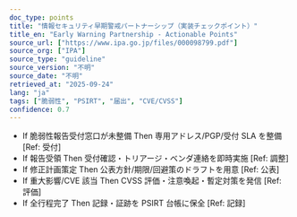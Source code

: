 ```yaml
---
doc_type: points
title: "情報セキュリティ早期警戒パートナーシップ（実装チェックポイント）"
title_en: "Early Warning Partnership - Actionable Points"
source_url: ["https://www.ipa.go.jp/files/000098799.pdf"]
source_org: ["IPA"]
source_type: "guideline"
source_version: "不明"
source_date: "不明"
retrieved_at: "2025-09-24"
lang: "ja"
tags: ["脆弱性", "PSIRT", "届出", "CVE/CVSS"]
confidence: 0.7
---
```


- If 脆弱性報告受付窓口が未整備 Then 専用アドレス/PGP/受付 SLA を整備 [Ref: 受付]
- If 報告受領 Then 受付確認・トリアージ・ベンダ連絡を即時実施 [Ref: 調整]
- If 修正計画策定 Then 公表方針/期限/回避策のドラフトを用意 [Ref: 公表]
- If 重大影響/CVE 該当 Then CVSS 評価・注意喚起・暫定対策を発信 [Ref: 評価]
- If 全行程完了 Then 記録・証跡を PSIRT 台帳に保全 [Ref: 記録]
